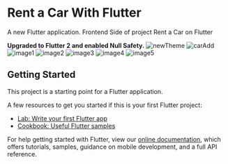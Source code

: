 # Rent a Car With Flutter

A new Flutter application.
    Frontend Side of project Rent a Car on Flutter
    
 **Upgraded to Flutter 2 and enabled Null Safety.**
![newTheme](https://github.com/FatihBaycu/RentACarWithFlutter/blob/main/scrennshots/7.PNG)
![carAdd](https://github.com/FatihBaycu/RentACarWithFlutter/blob/main/scrennshots/1.PNG)
![image1](https://github.com/FatihBaycu/RentACarWithFlutter/blob/main/scrennshots/2.PNG)
![image2](https://github.com/FatihBaycu/RentACarWithFlutter/blob/main/scrennshots/3.PNG)
![image3](https://github.com/FatihBaycu/RentACarWithFlutter/blob/main/scrennshots/4.PNG)
![image4](https://github.com/FatihBaycu/RentACarWithFlutter/blob/main/scrennshots/5.PNG)
![image5](https://github.com/FatihBaycu/RentACarWithFlutter/blob/main/scrennshots/6.PNG)



## Getting Started

This project is a starting point for a Flutter application.

A few resources to get you started if this is your first Flutter project:

- [Lab: Write your first Flutter app](https://flutter.dev/docs/get-started/codelab)
- [Cookbook: Useful Flutter samples](https://flutter.dev/docs/cookbook)

For help getting started with Flutter, view our
[online documentation](https://flutter.dev/docs), which offers tutorials,
samples, guidance on mobile development, and a full API reference.
